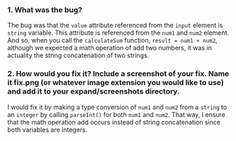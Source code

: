 ### 1. What was the bug?

The bug was that the `value` attribute referenced from the `input` element is `string` variable. This attribute is referenced  from the `num1` and `num2` element. And so, when you call the `calculateSum` function, `result = num1 + num2`, although we expected a math operation of add two numbers, it was in actuality the string concatenation of two strings.

### 2. How would you fix it? Include a screenshot of your fix. Name it fix.png (or whatever image extension you would like to use) and add it to your expand/screenshots directory.

I would fix it by making a type conversion of `num1` and `num2` from a `string` to an `integer` by calling `parseInt()` for both `num1` and `num2`. That way, I ensure that the math operation add occurs instead of string concatenation since both variables are integers.